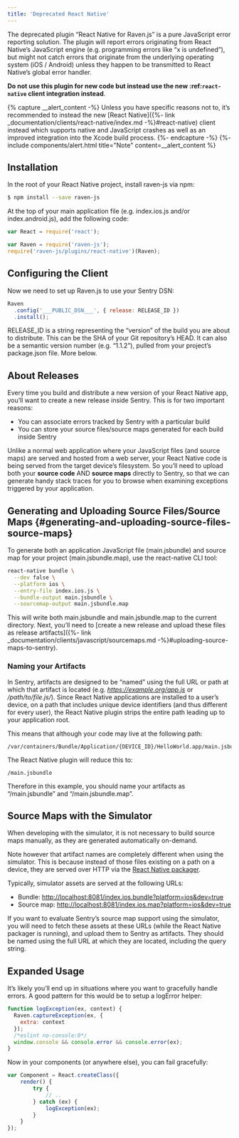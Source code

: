 ```yaml
---
title: 'Deprecated React Native'
---
```


The deprecated plugin “React Native for Raven.js” is a pure JavaScript error reporting solution. The plugin will report errors originating from React Native’s JavaScript engine (e.g. programming errors like “x is undefined”), but might not catch errors that originate from the underlying operating system (iOS / Android) unless they happen to be transmitted to React Native’s global error handler.

**Do not use this plugin for new code but instead use the new :ref:`react-native` client integration instead**.

{% capture __alert_content -%}
Unless you have specific reasons not to, it’s recommended to instead the new [React Native]({%- link _documentation/clients/react-native/index.md -%}#react-native) client instead which supports native and JavaScript crashes as well as an improved integration into the Xcode build process.
{%- endcapture -%}
{%- include components/alert.html
  title="Note"
  content=__alert_content
%}

## Installation

In the root of your React Native project, install raven-js via npm:

```bash
$ npm install --save raven-js
```

At the top of your main application file (e.g. index.ios.js and/or index.android.js), add the following code:

```javascript
var React = require('react');

var Raven = require('raven-js');
require('raven-js/plugins/react-native')(Raven);
```

## Configuring the Client

Now we need to set up Raven.js to use your Sentry DSN:

```javascript
Raven
  .config('___PUBLIC_DSN___', { release: RELEASE_ID })
  .install();
```

RELEASE_ID is a string representing the “version” of the build you are about to distribute. This can be the SHA of your Git repository’s HEAD. It can also be a semantic version number (e.g. “1.1.2”), pulled from your project’s package.json file. More below.

## About Releases

Every time you build and distribute a new version of your React Native app, you’ll want to create a new release inside Sentry. This is for two important reasons:

-   You can associate errors tracked by Sentry with a particular build
-   You can store your source files/source maps generated for each build inside Sentry

Unlike a normal web application where your JavaScript files (and source maps) are served and hosted from a web server, your React Native code is being served from the target device’s filesystem. So you’ll need to upload both your **source code** AND **source maps** directly to Sentry, so that we can generate handy stack traces for you to browse when examining exceptions triggered by your application.

## Generating and Uploading Source Files/Source Maps {#generating-and-uploading-source-files-source-maps}

To generate both an application JavaScript file (main.jsbundle) and source map for your project (main.jsbundle.map), use the react-native CLI tool:

```bash
react-native bundle \
  --dev false \
  --platform ios \
  --entry-file index.ios.js \
  --bundle-output main.jsbundle \
  --sourcemap-output main.jsbundle.map
```

This will write both main.jsbundle and main.jsbundle.map to the current directory. Next, you’ll need to [create a new release and upload these files as release artifacts]({%- link _documentation/clients/javascript/sourcemaps.md -%}#uploading-source-maps-to-sentry).

### Naming your Artifacts

In Sentry, artifacts are designed to be “named” using the full URL or path at which that artifact is located (e.g. _https://example.org/app.js_ or _/path/to/file.js/_). Since React Native applications are installed to a user’s device, on a path that includes unique device identifiers (and thus different for every user), the React Native plugin strips the entire path leading up to your application root.

This means that although your code may live at the following path:

```
/var/containers/Bundle/Application/{DEVICE_ID}/HelloWorld.app/main.jsbundle
```

The React Native plugin will reduce this to:

```
/main.jsbundle
```

Therefore in this example, you should name your artifacts as “/main.jsbundle” and “/main.jsbundle.map”.

## Source Maps with the Simulator

When developing with the simulator, it is not necessary to build source maps manually, as they are generated automatically on-demand.

Note however that artifact names are completely different when using the simulator. This is because instead of those files existing on a path on a device, they are served over HTTP via the [React Native packager](https://github.com/facebook/metro).

Typically, simulator assets are served at the following URLs:

-   Bundle: [http://localhost:8081/index.ios.bundle?platform=ios&dev=true](http://localhost:8081/index.ios.bundle?platform=ios&dev=true)
-   Source map: [http://localhost:8081/index.ios.map?platform=ios&dev=true](http://localhost:8081/index.ios.map?platform=ios&dev=true)

If you want to evaluate Sentry’s source map support using the simulator, you will need to fetch these assets at these URLs (while the React Native packager is running), and upload them to Sentry as artifacts. They should be named using the full URL at which they are located, including the query string.

## Expanded Usage

It’s likely you’ll end up in situations where you want to gracefully handle errors. A good pattern for this would be to setup a logError helper:

```javascript
function logException(ex, context) {
  Raven.captureException(ex, {
    extra: context
  });
  /*eslint no-console:0*/
  window.console && console.error && console.error(ex);
}
```

Now in your components (or anywhere else), you can fail gracefully:

```javascript
var Component = React.createClass({
    render() {
        try {
            // ..
        } catch (ex) {
            logException(ex);
        }
    }
});
```
